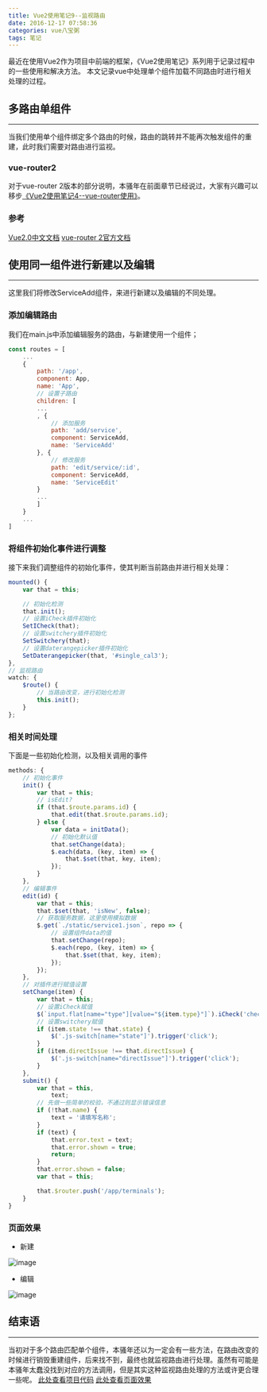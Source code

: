 ```yaml
---
title: Vue2使用笔记9--监视路由
date: 2016-12-17 07:58:36
categories: vue八宝粥
tags: 笔记
---
```

最近在使用Vue2作为项目中前端的框架，《Vue2使用笔记》系列用于记录过程中的一些使用和解决方法。
本文记录vue中处理单个组件加载不同路由时进行相关处理的过程。
<!--more-->

## 多路由单组件
---
当我们使用单个组件绑定多个路由的时候，路由的跳转并不能再次触发组件的重建，此时我们需要对路由进行监视。

### vue-router2
对于vue-router 2版本的部分说明，本骚年在前面章节已经说过，大家有兴趣可以移步[《Vue2使用笔记4--vue-router使用》]()。

### 参考
[Vue2.0中文文档](https://vuefe.cn/guide/)
[vue-router 2官方文档](http://router.vuejs.org/zh-cn/index.html)

## 使用同一组件进行新建以及编辑
---
这里我们将修改ServiceAdd组件，来进行新建以及编辑的不同处理。

### 添加编辑路由
我们在main.js中添加编辑服务的路由，与新建使用一个组件；
``` js
const routes = [
    ...
    {
        path: '/app',
        component: App,
        name: 'App',
        // 设置子路由
        children: [
		...
		, {
            // 添加服务
            path: 'add/service',
            component: ServiceAdd,
            name: 'ServiceAdd'
        }, {
            // 修改服务
            path: 'edit/service/:id',
            component: ServiceAdd,
            name: 'ServiceEdit'
        }
		...
		]
    }
	...
]

```

### 将组件初始化事件进行调整
接下来我们调整组件的初始化事件，使其判断当前路由并进行相关处理：
``` js
mounted() {
    var that = this;

    // 初始化检测
    that.init();
    // 设置iCheck插件初始化
    SetICheck(that);
    // 设置switchery插件初始化
    SetSwitchery(that);
    // 设置daterangepicker插件初始化
    SetDaterangepicker(that, '#single_cal3');
},
// 监视路由
watch: {
    $route() {
        // 当路由改变，进行初始化检测
        this.init();
    }
};
```

### 相关时间处理
下面是一些初始化检测，以及相关调用的事件
``` js
methods: {
    // 初始化事件
    init() {
        var that = this;
        // isEdit?
        if (that.$route.params.id) {
            that.edit(that.$route.params.id);
        } else {
            var data = initData();
            // 初始化默认值
            that.setChange(data);
            $.each(data, (key, item) => {
                that.$set(that, key, item);
            });
        }
    },
    // 编辑事件
    edit(id) {
        var that = this;
        that.$set(that, 'isNew', false);
        // 获取服务数据，这里使用模拟数据
        $.get(`./static/service1.json`, repo => {
            // 设置组件data的值
            that.setChange(repo);
            $.each(repo, (key, item) => {
                that.$set(that, key, item);
            });
        });
    },
    // 对插件进行赋值设置
    setChange(item) {
        var that = this;
        // 设置iCheck赋值
        $(`input.flat[name="type"][value="${item.type}"]`).iCheck('check');
        // 设置switchery赋值
        if (item.state !== that.state) {
            $('.js-switch[name="state"]').trigger('click');
        }
        if (item.directIssue !== that.directIssue) {
            $('.js-switch[name="directIssue"]').trigger('click');
        }
    },
    submit() {
        var that = this,
            text;
        // 先做一些简单的校验，不通过则显示错误信息
        if (!that.name) {
            text = '请填写名称';
        }
        if (text) {
            that.error.text = text;
            that.error.shown = true;
            return;
        }
        that.error.shown = false;
        var that = this;

        that.$router.push('/app/terminals');
    }
}
```

### 页面效果
- 新建

![image](http://o905ne85q.bkt.clouddn.com/280.tmp.png)

- 编辑

![image](http://o905ne85q.bkt.clouddn.com/EEE6.tmp.png)

## 结束语
-----
当初对于多个路由匹配单个组件，本骚年还以为一定会有一些方法，在路由改变的时候进行销毁重建组件，后来找不到，最终也就监视路由进行处理。虽然有可能是本骚年太蠢没找到对应的方法调用，但是其实这种监视路由处理的方法或许更合理一些呢。
[此处查看项目代码](https://github.com/godbasin/godbasin.github.io/tree/blog-codes/vue2-notes/9-watch-router)
[此处查看页面效果](http://ofyya1gfg.bkt.clouddn.com/9-watch-router/index.html#/app/add/service)